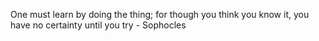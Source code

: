 One must learn by doing the thing; for though you think you know it, you have no certainty until you try - Sophocles
